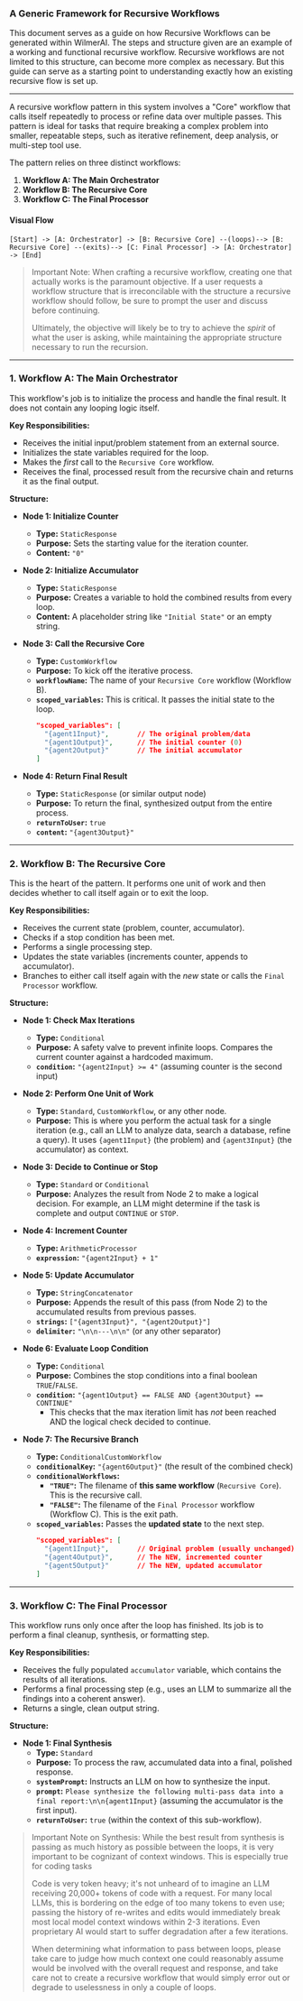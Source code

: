 ### **A Generic Framework for Recursive Workflows**

This document serves as a guide on how Recursive Workflows can be generated within WilmerAI. The steps and structure
given are an example of a working and functional recursive workflow. Recursive workflows are not limited to this
structure, can become more complex as necessary. But this guide can serve as a starting point to understanding exactly
how an existing recursive flow is set up.

----

A recursive workflow pattern in this system involves a "Core" workflow that calls itself repeatedly to process or refine
data over multiple passes. This pattern is ideal for tasks that require breaking a complex problem into smaller,
repeatable steps, such as iterative refinement, deep analysis, or multi-step tool use.

The pattern relies on three distinct workflows:

1. **Workflow A: The Main Orchestrator**
2. **Workflow B: The Recursive Core**
3. **Workflow C: The Final Processor**

#### **Visual Flow**

```
[Start] -> [A: Orchestrator] -> [B: Recursive Core] --(loops)--> [B: Recursive Core] --(exits)--> [C: Final Processor] -> [A: Orchestrator] -> [End]
```

> Important Note: When crafting a recursive workflow, creating one that actually works is the paramount objective.
> If a user requests a workflow structure that is irreconcilable with the structure a recursive workflow should
> follow, be sure to prompt the user and discuss before continuing.
>
> Ultimately, the objective will likely be to try to achieve the *spirit* of what the user is asking, while maintaining
> the appropriate structure necessary to run the recursion.

-----

### **1. Workflow A: The Main Orchestrator**

This workflow's job is to initialize the process and handle the final result. It does not contain any looping logic
itself.

**Key Responsibilities:**

* Receives the initial input/problem statement from an external source.
* Initializes the state variables required for the loop.
* Makes the *first* call to the `Recursive Core` workflow.
* Receives the final, processed result from the recursive chain and returns it as the final output.

**Structure:**

* **Node 1: Initialize Counter**

    * **Type:** `StaticResponse`
    * **Purpose:** Sets the starting value for the iteration counter.
    * **Content:** `"0"`

* **Node 2: Initialize Accumulator**

    * **Type:** `StaticResponse`
    * **Purpose:** Creates a variable to hold the combined results from every loop.
    * **Content:** A placeholder string like `"Initial State"` or an empty string.

* **Node 3: Call the Recursive Core**

    * **Type:** `CustomWorkflow`
    * **Purpose:** To kick off the iterative process.
    * **`workflowName`:** The name of your `Recursive Core` workflow (Workflow B).
    * **`scoped_variables`:** This is critical. It passes the initial state to the loop.
      ```json
      "scoped_variables": [
        "{agent1Input}",       // The original problem/data
        "{agent1Output}",      // The initial counter (0)
        "{agent2Output}"       // The initial accumulator
      ]
      ```

* **Node 4: Return Final Result**

    * **Type:** `StaticResponse` (or similar output node)
    * **Purpose:** To return the final, synthesized output from the entire process.
    * **`returnToUser`:** `true`
    * **`content`:** `"{agent3Output}"`

-----

### **2. Workflow B: The Recursive Core**

This is the heart of the pattern. It performs one unit of work and then decides whether to call itself again or to exit
the loop.

**Key Responsibilities:**

* Receives the current state (problem, counter, accumulator).
* Checks if a stop condition has been met.
* Performs a single processing step.
* Updates the state variables (increments counter, appends to accumulator).
* Branches to either call itself again with the *new* state or calls the `Final Processor` workflow.

**Structure:**

* **Node 1: Check Max Iterations**

    * **Type:** `Conditional`
    * **Purpose:** A safety valve to prevent infinite loops. Compares the current counter against a hardcoded maximum.
    * **`condition`:** `"{agent2Input} >= 4"` (assuming counter is the second input)

* **Node 2: Perform One Unit of Work**

    * **Type:** `Standard`, `CustomWorkflow`, or any other node.
    * **Purpose:** This is where you perform the actual task for a single iteration (e.g., call an LLM to analyze data,
      search a database, refine a query). It uses `{agent1Input}` (the problem) and `{agent3Input}` (the accumulator) as
      context.

* **Node 3: Decide to Continue or Stop**

    * **Type:** `Standard` or `Conditional`
    * **Purpose:** Analyzes the result from Node 2 to make a logical decision. For example, an LLM might determine if
      the task is complete and output `CONTINUE` or `STOP`.

* **Node 4: Increment Counter**

    * **Type:** `ArithmeticProcessor`
    * **`expression`:** `"{agent2Input} + 1"`

* **Node 5: Update Accumulator**

    * **Type:** `StringConcatenator`
    * **Purpose:** Appends the result of this pass (from Node 2) to the accumulated results from previous passes.
    * **`strings`:** `["{agent3Input}", "{agent2Output}"]`
    * **`delimiter`:** `"\n\n---\n\n"` (or any other separator)

* **Node 6: Evaluate Loop Condition**

    * **Type:** `Conditional`
    * **Purpose:** Combines the stop conditions into a final boolean `TRUE`/`FALSE`.
    * **`condition`:** `"{agent1Output} == FALSE AND {agent3Output} == CONTINUE"`
        * This checks that the max iteration limit has *not* been reached AND the logical check decided to continue.

* **Node 7: The Recursive Branch**

    * **Type:** `ConditionalCustomWorkflow`
    * **`conditionalKey`:** `"{agent6Output}"` (the result of the combined check)
    * **`conditionalWorkflows`:**
        * **`"TRUE"`:** The filename of **this same workflow** (`Recursive Core`). This is the recursive call.
        * **`"FALSE"`:** The filename of the `Final Processor` workflow (Workflow C). This is the exit path.
    * **`scoped_variables`:** Passes the **updated state** to the next step.
      ```json
      "scoped_variables": [
        "{agent1Input}",       // Original problem (usually unchanged)
        "{agent4Output}",      // The NEW, incremented counter
        "{agent5Output}"       // The NEW, updated accumulator
      ]
      ```

-----

### **3. Workflow C: The Final Processor**

This workflow runs only once after the loop has finished. Its job is to perform a final cleanup, synthesis, or
formatting step.

**Key Responsibilities:**

* Receives the fully populated `accumulator` variable, which contains the results of all iterations.
* Performs a final processing step (e.g., uses an LLM to summarize all the findings into a coherent answer).
* Returns a single, clean output string.

**Structure:**

* **Node 1: Final Synthesis**
    * **Type:** `Standard`
    * **Purpose:** To process the raw, accumulated data into a final, polished response.
    * **`systemPrompt`:** Instructs an LLM on how to synthesize the input.
    * **`prompt`:** `Please synthesize the following multi-pass data into a final report:\n\n{agent1Input}` (assuming
      the accumulator is the first input).
    * **`returnToUser`:** `true` (within the context of this sub-workflow).

> Important Note on Synthesis: While the best result from synthesis is passing as much history as possible between
> the loops, it is very important to be cognizant of context windows. This is especially true for coding tasks
>
> Code is very token heavy; it's not unheard of to imagine an LLM receiving 20,000+ tokens of code with a request. For
> many local LLMs, this is bordering on the edge of too many tokens to even use; passing the history
> of re-writes and edits would immediately break most local model context windows within 2-3 iterations.
> Even proprietary AI would start to suffer degradation after a few iterations.
>
> When determining what information to pass between loops, please take care to judge how much context one could
> reasonably assume would be involved with the overall request and response, and take care not to create a
> recursive workflow that would simply error out or degrade to uselessness in only a couple of loops.